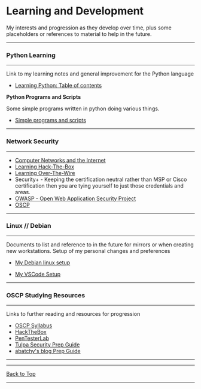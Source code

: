 # Learning and Development


My interests and progression as they develop over time, plus some placeholders or references to material to help in the future.

---

### Python Learning

---


Link to my learning notes and general improvement for the Python language

- [Learning Python: Table of contents](https://github.com/hoodieblanket/learningJourney/blob/master/Lets%20Learn%20Python/Lets%20Learn%20Python.md#table-of-contents)

**Python Programs and Scripts**

Some simple programs written in python doing various things.

- [Simple programs and scripts](https://github.com/hoodieblanket/learningJourney/tree/master/Lets%20Learn%20Python/Programs%20and%20Scripts)


---

### Network Security 

---


- [Computer Networks and the Internet](https://github.com/hoodieblanket/learningJourney/blob/master/Lets%20Learn%20Network%20Security/Computer%20Networks%20and%20the%20Internet.md)
- [Learning Hack-The-Box](https://github.com/hoodieblanket/learningJourney/blob/master/Lets%20Learn%20Network%20Security/Learning%20Hack-The-Box.md)
- [Learning Over-The-Wire](https://github.com/hoodieblanket/learningJourney/blob/master/Lets%20Learn%20Network%20Security/Learning%20Over-The-Wire.md)
- Security+  - Keeping the certification neutral rather than MSP or Cisco certification then you are tying yourself to just those credentials and areas.
- [OWASP - Open Web Application Security Project](https://www.owasp.org/index.php/Category:OWASP_Top_Ten_Project)
- [OSCP](https://www.offensive-security.com)

---

### Linux // Debian

---

Documents to list and reference to in the future for mirrors or when creating new workstations. Setup of my personal changes and preferences

- [My Debian linux setup](https://github.com/hoodieblanket/learningJourney/blob/master/Lets%20Learn%20Linux/Debian%20Setup.md)

- [My VSCode Setup](https://github.com/hoodieblanket/learningJourney/blob/master/Lets%20Learn%20VSCode/VSCode%20Setup.md)

---

### OSCP Studying Resources

---

Links to further reading and resources for progression

- [OSCP Syllabus](https://www.offensive-security.com/pwk-syllabus/)
- [HackTheBox](https://www.hackthebox.eu/)
- [PenTesterLab](https://pentesterlab.com/)
- [Tulpa Security Prep Guide](https://tulpa-security.com/2016/09/19/prep-guide-for-offsecs-pwk/)
- [abatchy's blog Prep Guide](https://www.abatchy.com/2017/03/how-to-prepare-for-pwkoscp-noob.html)

---



---

[Back to Top](#learning-and-development)

---
